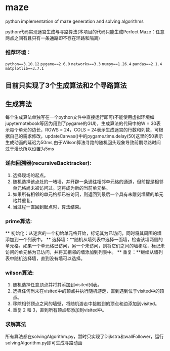 # maze
python implementation of maze generation and solving algorithms

python代码实现迷宫生成与寻路算法(本项目的代码只能生成Perfect Maze：任意两点之间有且只有一条通路即不存在环路和隔离)

### 推荐环境：

`python==3.10.12`
`pygame==2.6.0`
`networkx==3.3`
`numpy==1.26.4`
`pandas==2.1.4`
`matplotlib==3.7.1`
## 目前只实现了3个生成算法和2个寻路算法
## 生成算法

每个生成算法单独写在一个python文件中直接运行即可(不能使用虚拟环境如jupyternotebook等因为用到了pygame的GUI)，生成算法的代码中的W = 30表示每个单元的边长，ROWS = 24，COLS = 24表示生成迷宫的行数和列数，可根据自己的需求修改，updateCanvas()中的pygame.time.delay(50)这里的50表示生成动画的延迟为50ms,由于Wilson算法寻路的随机回头现象导致前期寻路时间过于漫长所以设置为5ms
### 递归回溯器(recursiveBacktracker):
1. 选择现场的起点。
2. 随机选择该点处的一堵墙，并开辟一条通往相邻单元格的通道，但前提是相邻单元格尚未被访问过。这将成为新的当前单元格。
3. 如果所有相邻的单元格都已被访问，则返回到最后一个具有未雕刻墙壁的单元格并重复。
4. 当过程一直回到起点时，算法结束。
### prime算法:
** 初始化：从迷宫的一个初始单元格开始，标记其为已访问，同时将其周围的墙添加到一个列表中。
** 选择墙：**随机从墙列表中选择一面墙，检查该墙两侧的单元格。如果一个单元格已访问，另一个未访问，则将它们之间的墙移除，标记未访问的单元格为已访问，并将其相邻的墙添加到列表中。
** 重复：**继续从墙列表中随机选择墙，直到没有墙可以选择。

### wilson算法:
1. 随机选择任意顶点并将其添加到visited列表。
2. 选择任何尚未在visited中的顶点并执行随机游走，直到遇到位于visited中的顶点。
3. 移除相邻顶点之间的墙壁，将随机游走中接触到的顶点和边添加到visited。
4. 重复 2 和 3，直到所有顶点都添加到visited中。



### 求解算法
所有算法都在solvingAlgorithm.py，暂时只实现了Dijkstra和wallFollower，运行solvingAlgorithm.py即可生成寻路动画
